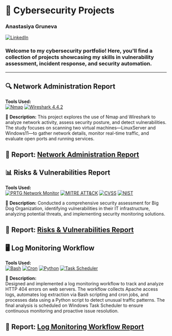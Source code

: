 # 🚀 Cybersecurity Projects  
### Anastasiya Gruneva  
[![LinkedIn](https://img.shields.io/badge/-LinkedIn-blue?style=flat&logo=LinkedIn&logoColor=white)](www.linkedin.com/in/avgruneva)  

### Welcome to my cybersecurity portfolio! Here, you'll find a collection of projects showcasing my skills in vulnerability assessment, incident response, and security automation.
---
## 🔍 Network Administration Report  
**Tools Used:**  
[![Nmap](https://img.shields.io/badge/Nmap-blue?style=flat-square)](https://nmap.org/)
[![Wireshark 4.4.2](https://img.shields.io/badge/Wireshark-4.4.2-1679A7?style=flat-square&logo=Wireshark&logoColor=white)](https://www.wireshark.org/)

📝 **Description:** This project explores the use of Nmap and Wireshark to analyze network activity, assess security posture, and detect vulnerabilities. The study focuses on scanning two virtual machines—LinuxServer and Windows11—to gather network details, monitor real-time traffic, and evaluate open ports and running services.  

🔗 **Report:** [Network Administration Report](https://github.com/AGruneva/LHL-Projects/blob/main/Network%20Administration.pdf)
---
## 📊 Risks & Vulnerabilities Report  
**Tools Used:**  
[![PRTG Network Monitor](https://img.shields.io/badge/PRTG_Network_Monitor-orange?style=flat-square)](https://www.paessler.com/prtg)
[![MITRE ATT&CK](https://img.shields.io/badge/MITRE_ATT&CK-purple?style=flat-square)](https://attack.mitre.org/)
[![CVSS](https://img.shields.io/badge/CVSS-3.1-darkgreen?style=flat-square)](https://www.first.org/cvss/)
[![NIST](https://img.shields.io/badge/NIST_CSF-darkblue?style=flat-square)](https://www.nist.gov/cyberframework)

📝 **Description:** Conducted a comprehensive security assessment for Big Dog Organization, identifying vulnerabilities in their IT infrastructure, analyzing potential threats, and implementing security monitoring solutions.  

🔗 **Report:** [Risks & Vulnerabilities Report](https://github.com/AGruneva/LHL-Projects/blob/main/Risks%26Vulnerabilities.pdf)
---
## 🖥️ Log Monitoring Workflow  

**Tools Used:**  
[![Bash](https://img.shields.io/badge/Bash_Scripting-grey?style=flat-square)](https://www.gnu.org/software/bash/)
[![Cron](https://img.shields.io/badge/Cron_Automation-darkblue?style=flat-square)](https://help.ubuntu.com/community/CronHowto)
[![Python](https://img.shields.io/badge/Python_Analysis-yellow?style=flat-square)](https://www.python.org/)
[![Task Scheduler](https://img.shields.io/badge/Task_Scheduler-Windows-lightblue?style=flat-square)](https://learn.microsoft.com/en-us/windows/win32/taskschd/task-scheduler-start-page)  

📝 **Description:**  
Designed and implemented a log monitoring workflow to track and analyze HTTP 404 errors on web servers. The workflow collects Apache access logs, automates log extraction via Bash scripting and cron jobs, and processes data using a Python script to detect unusual traffic patterns. The final analysis is scheduled on Windows Task Scheduler to ensure continuous monitoring and proactive issue resolution.  

🔗 **Report:** [Log Monitoring Workflow Report](https://github.com/AGruneva/LHL-Projects/blob/main/Log%20Monitoring%20Workflow.pdf)
---

